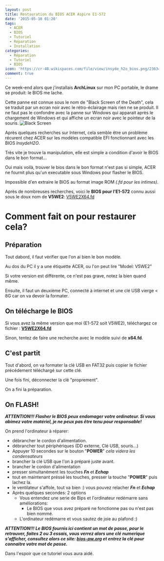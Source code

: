 ```yaml
---
layout: post
title: Restauration du BIOS ACER Aspire E1-572
date: '2015-05-10 01:20'
tags:
  - ACER
  - BIOS
  - Tutoriel
  - Réparation
  - Installation
categories:
  - Réparation
  - Tutoriel
  - BIOS
icon: 'https://cr-48.wikispaces.com/file/view/insyde_h2o_bios.png/236343284/insyde_h2o_bios.png'
comment: true
---
```


Ce week-end alors que j'installais **ArchLinux** sur mon PC portable, le drame se produit: le BIOS me lache.

Cette panne est connue sous le nom de "Black Screen of the Death", cela se traduit par un ecran noir avec le rétro-éclairage mais rien ne se produit. Il ne faut pas le confondre avec la panne sur Windows qui apparait après le chargement de Windows et qui affiche un ecran noir avec le pointeur de la souris. <!--more--> ![Black Screen](http://www.logisticsct.com/blog/wp-content/uploads/2014/03/IMG_20140310_164816_372.jpg)

Après quelques recherches sur Internet, cela semble être un problème récurent chez ACER sur les modèles compatible EFI fonctionnant avec les BIOS _InsydeH2O_.

Très vite je trouve la manipulation, elle est simple a condition d'avoir le BIOS dans le bon format...

Oui mais voilà, trouver le bios dans le bon format n'est pas si simple, ACER ne fournit plus qu'un executable sous Windows pour flasher le BIOS.

Impossible d'en extraire le BIOS au format image ROM _(.fd pour les intimes)_.

Après de nombreuses recherches, voici le **BIOS pour l'E1-572** connu aussi sous le doux nom de **V5WE2**: [V5WE2X64.fd](https://mega.co.nz/#!F4IDSCpB!c5R0cQYoThvwyxXynpmmbxkhDu8ublTN-4PxLPyv8c8)

# Comment fait on pour restaurer cela?
<h2>Préparation</h2> Tout dabord, il faut vérifier que l'on ai bien le bon modèle.

Au dos du PC il y a une étiquette ACER, ou l'on peut lire "Model: V5WE2"

Si votre version est différente, ce n'est pas grave, notez la bien quand même.

Ensuite, il faut un deuxième PC, connecté à internet et une clé USB vierge < 8G car on va devoir la formater.

## On télécharge le BIOS
Si vous avez la même version que moi (E1-572 soit V5WE2), téléchargez ce fichier : **[V5WE2X64.fd](https://mega.co.nz/#!F4IDSCpB!c5R0cQYoThvwyxXynpmmbxkhDu8ublTN-4PxLPyv8c8)**

Sinon, tentez de faire une recherche avec le modèle suivi de **x64.fd**.

## C'est partit
Tout d'abord, on va formater la clé USB en FAT32 puis copier le fichier précédement téléchargé sur cette clé.

Une fois fini, déconnecter la clé "proprement".

On a fini la préparation.

## On FLASH!
**_ATTENTION!!! Flasher le BIOS peux endomager votre ordinateur. Si vous abimez votre matériel, je ne peux pas être tenu pour responsable!_**

On prend l'ordinateur à réparer:

- débrancher le cordon d'alimentation.
- débrancher tout périphériques (DD externe, Clé USB, souris...)
- Appuyer 10 secondes sur le bouton "**POWER**" _cela videra les condensateurs_
- brancher la clé USB que l'on à préparé juste avant.
- brancher le cordon d'alimentation
- presser simultanément les touches _**Fn**_ et _**Echap**_
- tout en maintenant préssé les touches, presser la touche "**POWER**" puis lachez la.
- le ventilateur s'affole, tout va bien :) vous pouvez relacher _**Fn**_ et _**Echap**_
- Après quelques secondes: 2 options
  - Vous entendez une serie de Bips et l'ordinateur redémarre sans améliorations:
    - Le BIOS que vous avez préparé ne fonctionne pas ou n'est pas bien nommé.
  - L'ordinateur redémarre et vous sautez de joie au plafond :)

**_ATTENTION!!! Le BIOS fournis ici contient un mot de passe, pour le retrouver, faites 2 ou 3 essais, vous verrez alors une clé numerique s'afficher, consultez alors ce site: [bios-pw.org](http://bios-pw.org) et entrez la clé pour connaitre votre mot de passe._**

Dans l'espoir que ce tutoriel vous aura aidé.
